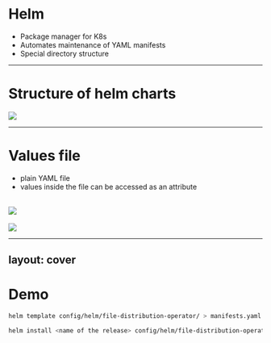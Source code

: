 # Helm

- Package manager for K8s
- Automates maintenance of YAML manifests
- Special directory structure
---

# Structure of helm charts


<img src="/helm_dir.png" class="" />

---

# Values file

- plain YAML file
- values inside the file can be accessed as an attribute <br>
<br>
<img src="/val_access.png" class="" />
<br>
<br>
<img src="/values.png" class="" />

---
layout: cover
---
# Demo

``` bash
helm template config/helm/file-distribution-operator/ > manifests.yaml

helm install <name of the release> config/helm/file-distribution-operator/ --namespace fdo-system --create-namespace
```